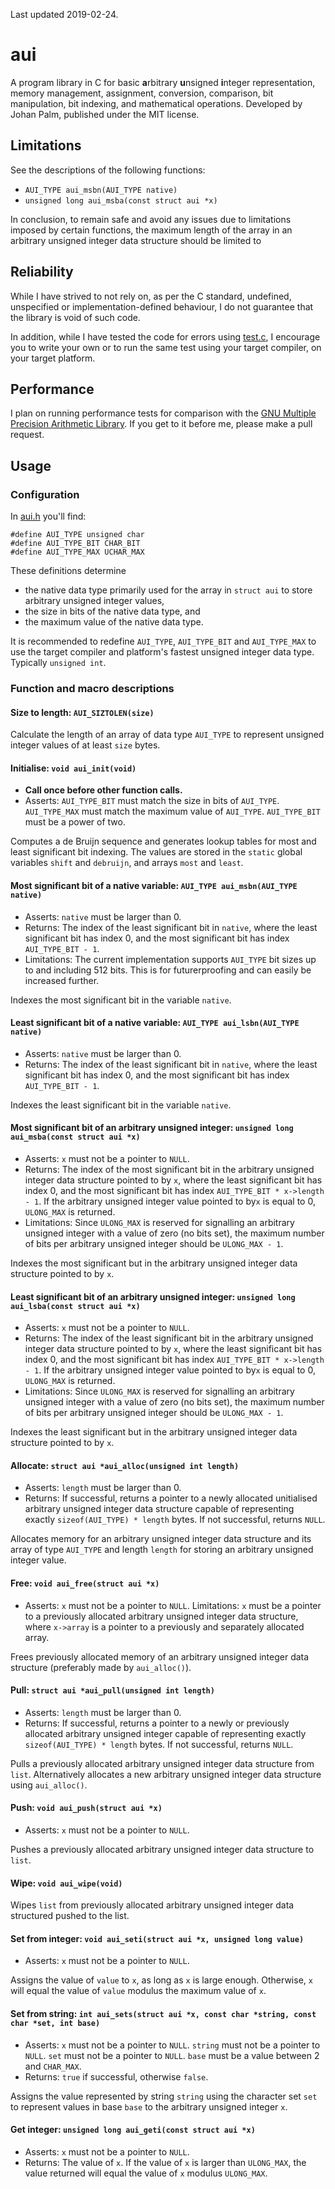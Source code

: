 
Last updated 2019-02-24.
# aui
A program library in C for basic **a**rbitrary **u**nsigned **i**nteger representation, memory management, assignment, conversion, comparison, bit manipulation, bit indexing, and mathematical operations. Developed by Johan Palm, published under the MIT license.

## Limitations
See the descriptions of the following functions:
* `AUI_TYPE aui_msbn(AUI_TYPE native)`
* `unsigned long aui_msba(const struct aui *x)`

In conclusion, to remain safe and avoid any issues due to limitations imposed by certain functions, the maximum length of the array in an arbitrary unsigned integer data structure should be limited to

## Reliability
While I have strived to not rely on, as per the C standard, undefined, unspecified or implementation-defined behaviour, I do not guarantee that the library is void of such code.

In addition, while I have tested the code for errors using [test.c](https://github.com/pij-se/aui/edit/master/src/test.c), I encourage you to write your own or to run the same test using your target compiler, on your target platform.

## Performance
I plan on running performance tests for comparison with the [GNU Multiple Precision Arithmetic Library](https://gmplib.org/). If you get to it before me, please make a pull request.

## Usage

### Configuration
In [aui.h](https://github.com/pij-se/aui/edit/master/src/aui.h) you'll find:
```
#define AUI_TYPE unsigned char
#define AUI_TYPE_BIT CHAR_BIT
#define AUI_TYPE_MAX UCHAR_MAX
```
These definitions determine
* the native data type primarily used for the array in `struct aui` to store arbitrary unsigned integer values,
* the size in bits of the native data type, and
* the maximum value of the native data type.

It is recommended to redefine `AUI_TYPE`, `AUI_TYPE_BIT` and `AUI_TYPE_MAX` to use the target compiler and platform's fastest unsigned integer data type. Typically `unsigned int`.

### Function and macro descriptions

#### Size to length: `AUI_SIZTOLEN(size)`
Calculate the length of an array of data type `AUI_TYPE` to represent unsigned integer values of at least `size` bytes.

#### Initialise: `void aui_init(void)`
- **Call once before other function calls.**
- Asserts: `AUI_TYPE_BIT` must match the size in bits of `AUI_TYPE`. `AUI_TYPE_MAX` must match the maximum value of `AUI_TYPE`. `AUI_TYPE_BIT` must be a power of two.

Computes a de Bruijn sequence and generates lookup tables for most and least significant bit indexing. The values are stored in the `static` global variables `shift` and `debruijn`, and arrays `most` and `least`.

#### Most significant bit of a native variable: `AUI_TYPE aui_msbn(AUI_TYPE native)`
* Asserts: `native` must be larger than 0.
* Returns: The index of the least significant bit in `native`, where the least significant bit has index 0, and the most significant bit has index `AUI_TYPE_BIT - 1`.
* Limitations: The current implementation supports `AUI_TYPE` bit sizes up to and including 512 bits. This is for futurerproofing and can easily be increased further.

Indexes the most significant bit in the variable `native`.

#### Least significant bit of a native variable: `AUI_TYPE aui_lsbn(AUI_TYPE native)`
* Asserts: `native` must be larger than 0.
* Returns: The index of the least significant bit in `native`, where the least significant bit has index 0, and the most significant bit has index `AUI_TYPE_BIT - 1`.

Indexes the least significant bit in the variable `native`.

#### Most significant bit of an arbitrary unsigned integer: `unsigned long aui_msba(const struct aui *x)`
* Asserts: `x` must not be a pointer to `NULL`.
* Returns: The index of the most significant bit in the arbitrary unsigned integer data structure pointed to by `x`, where the least significant bit has index 0, and the most significant bit has index `AUI_TYPE_BIT * x->length - 1`.
If the arbitrary unsigned integer value pointed to by`x` is equal to 0, `ULONG_MAX` is returned.
* Limitations: Since `ULONG_MAX` is reserved for signalling an arbitrary unsigned integer with a value of zero (no bits set), the maximum number of bits per arbitrary unsigned integer should be `ULONG_MAX - 1`.

Indexes the most significant but in the arbitrary unsigned integer data structure pointed to by `x`.

#### Least significant bit of an arbitrary unsigned integer: `unsigned long aui_lsba(const struct aui *x)`
* Asserts: `x` must not be a pointer to `NULL`.
* Returns: The index of the least significant bit in the arbitrary unsigned integer data structure pointed to by `x`, where the least significant bit has index 0, and the most significant bit has index `AUI_TYPE_BIT * x->length - 1`.
If the arbitrary unsigned integer value pointed to by`x` is equal to 0, `ULONG_MAX` is returned.
* Limitations: Since `ULONG_MAX` is reserved for signalling an arbitrary unsigned integer with a value of zero (no bits set), the maximum number of bits per arbitrary unsigned integer should be `ULONG_MAX - 1`.

Indexes the least significant but in the arbitrary unsigned integer data structure pointed to by `x`.

#### Allocate: `struct aui *aui_alloc(unsigned int length)`
* Asserts: `length` must be larger than 0.
* Returns: If successful, returns a pointer to a newly allocated unitialised arbitrary unsigned integer data structure capable of representing exactly `sizeof(AUI_TYPE) * length` bytes. If not successful, returns `NULL`.

Allocates memory for an arbitrary unsigned integer data structure and its array of type `AUI_TYPE` and length `length` for storing an arbitrary unsigned integer value.

#### Free: `void aui_free(struct aui *x)`
* Asserts: `x` must not be a pointer to `NULL`.
Limitations: `x` must be a pointer to a previously allocated arbitrary unsigned integer data structure, where `x->array` is a pointer to a previously and separately allocated array.

Frees previously allocated memory of an arbitrary unsigned integer data structure (preferably made by `aui_alloc()`).

#### Pull: `struct aui *aui_pull(unsigned int length)`
* Asserts: `length` must be larger than 0.
* Returns: If successful, returns a pointer to a newly or previously allocated arbitrary unsigned integer capable of representing exactly `sizeof(AUI_TYPE) * length` bytes. If not successful, returns `NULL`.

Pulls a previously allocated arbitrary unsigned integer data structure from `list`. Alternatively allocates a new arbitrary unsigned integer data structure using `aui_alloc()`.

#### Push: `void aui_push(struct aui *x)`
* Asserts: `x` must not be a pointer to `NULL`.

Pushes a previously allocated arbitrary unsigned integer data structure to `list`.

#### Wipe: `void aui_wipe(void)`
Wipes `list` from previously allocated arbitrary unsigned integer data structured pushed to the list.

#### Set from integer: `void aui_seti(struct aui *x, unsigned long value)`
* Asserts: `x` must not be a pointer to `NULL`.

Assigns the value of `value` to `x`, as long as `x` is large enough. Otherwise, `x` will equal the value of `value` modulus the maximum value of `x`.

#### Set from string: `int aui_sets(struct aui *x, const char *string, const char *set, int base)`
* Asserts: `x` must not be a pointer to `NULL`. `string` must not be a pointer to `NULL`. `set` must not be a pointer to `NULL`. `base` must be a value between 2 and `CHAR_MAX`.
* Returns: `true` if successful, otherwise `false`.

Assigns the value represented by string `string` using the character set `set` to represent values in base `base` to the arbitrary unsigned integer `x`.

#### Get integer: `unsigned long aui_geti(const struct aui *x)`
* Asserts: `x` must not be a pointer to `NULL`.
* Returns: The value of `x`. If the value of `x` is larger than `ULONG_MAX`, the value returned will equal the value of `x` modulus `ULONG_MAX`.

